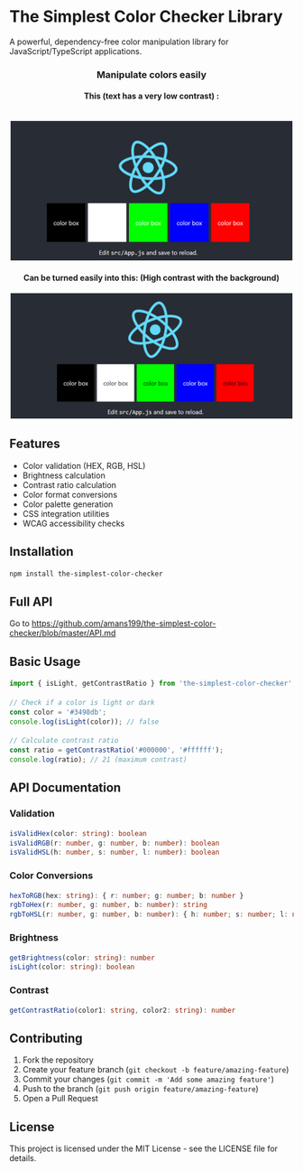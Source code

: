 # The Simplest Color Checker Library

A powerful, dependency-free color manipulation library for JavaScript/TypeScript applications.


<div style="text-align:center;">
  <h3 >Manipulate colors easily</h3>
  <h4 >This (text has a very low contrast) : </h4>
    <br />
    <img  src="./assets/images/dynamic_backgrounds_before_using_color_checker.PNG" alt="dynamic_backgrounds_before_using_color_checker" width="500" >
    <br />
    <h4 >Can be turned easily into this: (High contrast with the background)  </h4>
    <img   src="./assets/images/dynamic_backgrounds_after_using_color_checker.PNG" alt="dynamic_backgrounds_after_using_color_checker" width="500" >
    <br />
</div>


## Features

- Color validation (HEX, RGB, HSL)
- Brightness calculation
- Contrast ratio calculation
- Color format conversions
- Color palette generation
- CSS integration utilities
- WCAG accessibility checks

## Installation

```bash
npm install the-simplest-color-checker
```

## Full API
Go to https://github.com/amans199/the-simplest-color-checker/blob/master/API.md


## Basic Usage

```typescript
import { isLight, getContrastRatio } from 'the-simplest-color-checker';

// Check if a color is light or dark
const color = '#3498db';
console.log(isLight(color)); // false

// Calculate contrast ratio
const ratio = getContrastRatio('#000000', '#ffffff');
console.log(ratio); // 21 (maximum contrast)
```

## API Documentation

### Validation

```typescript
isValidHex(color: string): boolean
isValidRGB(r: number, g: number, b: number): boolean
isValidHSL(h: number, s: number, l: number): boolean
```

### Color Conversions

```typescript
hexToRGB(hex: string): { r: number; g: number; b: number }
rgbToHex(r: number, g: number, b: number): string
rgbToHSL(r: number, g: number, b: number): { h: number; s: number; l: number }
```

### Brightness

```typescript
getBrightness(color: string): number
isLight(color: string): boolean
```

### Contrast

```typescript
getContrastRatio(color1: string, color2: string): number
```

## Contributing

1. Fork the repository
2. Create your feature branch (`git checkout -b feature/amazing-feature`)
3. Commit your changes (`git commit -m 'Add some amazing feature'`)
4. Push to the branch (`git push origin feature/amazing-feature`)
5. Open a Pull Request

## License

This project is licensed under the MIT License - see the LICENSE file for details.
